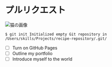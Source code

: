 # プルリクエスト

![猫の画像](https://octodex.github.com/images/yaktocat.png)

`$ git init
Initialized empty Git repository in /Users/skills/Projects/recipe-repository/.git/`

- [ ] Turn on GitHub Pages
- [ ] Outline my portfolio
- [ ] Introduce myself to the world
